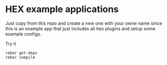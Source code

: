 HEX example applications
========================

Just copy from this repo and create a new one with your owne name
since this is an example app that just includes all hex plugins
and setup some example configs.

Try it

    rebar get-deps
    rebar compile


